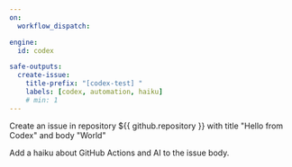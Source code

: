 ```yaml
---
on:
  workflow_dispatch:

engine: 
  id: codex

safe-outputs:
  create-issue:
    title-prefix: "[codex-test] "
    labels: [codex, automation, haiku]
    # min: 1
---
```


Create an issue in repository ${{ github.repository }} with title "Hello from Codex" and body "World"

Add a haiku about GitHub Actions and AI to the issue body.